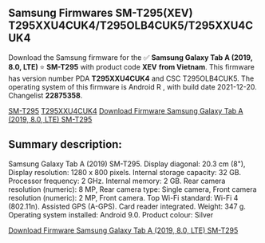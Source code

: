 <h2>Samsung Firmwares SM-T295(XEV) T295XXU4CUK4/T295OLB4CUK5/T295XXU4CUK4</h2>
Download the Samsung firmware for the ✅ <strong>Samsung Galaxy Tab A (2019, 8.0, LTE) </strong> ⭐ <strong>SM-T295</strong> with product code <strong>XEV</strong> <strong> from Vietnam</strong>. This firmware has version number PDA <strong>T295XXU4CUK4</strong> and CSC T295OLB4CUK5. The operating system of this firmware is Android R , with build date 2021-12-20. Changelist <strong>22875358</strong>.

[SM-T295](https://samfirm.shop/samsung/model/SM-T295)
[T295XXU4CUK4](https://samfirm.shop/samsung/pda/T295XXU4CUK4)
[Download Firmware Samsung Galaxy Tab A (2019, 8.0, LTE) SM-T295](https://samfirm.shop/samsung/firmware/484593)
<h2>Summary description:</h2>
<p>Samsung Galaxy Tab A (2019) SM-T295. Display diagonal: 20.3 cm (8"), Display resolution: 1280 x 800 pixels. Internal storage capacity: 32 GB. Processor frequency: 2 GHz. Internal memory: 2 GB. Rear camera resolution (numeric): 8 MP, Rear camera type: Single camera, Front camera resolution (numeric): 2 MP, Front camera. Top Wi-Fi standard: Wi-Fi 4 (802.11n). Assisted GPS (A-GPS). Card reader integrated. Weight: 347 g. Operating system installed: Android 9.0. Product colour: Silver</p>


[Download Firmware Samsung Galaxy Tab A (2019, 8.0, LTE) SM-T295](https://samfirm.shop/samsung/firmware/484593)
